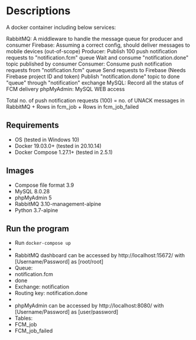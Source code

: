 # Descriptions

A docker container including below services: 

RabbitMQ: A middleware to handle the message queue for producer and consumer
Firebase: Assuming a correct config, should deliver messages to mobile devices (out-of-scope)
Producer:
	Publish 100 push notification requests to "notification.fcm" queue
	Wait and consume "notification.done" topic published by consumer 
Consumer:
	Consume push notification requests from "notification.fcm" queue
	Send requests to Firebase (Needs Firebase project ID and token)
	Publish "notification.done" topic to done "queue" through "notification" exchange
MySQL: Record all the status of FCM delivery
phpMyAdmin: MySQL WEB access

Total no. of push notification requests (100) = 
no. of UNACK messages in RabbitMQ + Rows in fcm_job + Rows in fcm_job_failed

## Requirements

* OS (tested in Windows 10)
* Docker 19.03.0+ (tested in 20.10.14)
* Docker Compose 1.27.1+ (tested in 2.5.1)

## Images

* Compose file format 3.9
* MySQL 8.0.28
* phpMyAdmin 5
* RabbitMQ 3.10-management-alpine
* Python 3.7-alpine

## Run the program

* Run `docker-compose up`
*
* RabbitMQ dashboard can be accessed by http://localhost:15672/ with [Username/Password] as [root/root]
* Queue:
*	notification.fcm
*	done
* Exchange: notification
* Routing key: notification.done
*
* phpMyAdmin can be accessed by http://localhost:8080/ with [Username/Password] as [user/password]
* Tables:
*	FCM_job
*	FCM_job_failed